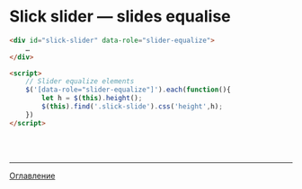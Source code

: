 # Slick slider — slides equalise

```html
<div id="slick-slider" data-role="slider-equalize">
	…
</div>

<script>
	// Slider equalize elements
	$('[data-role="slider-equalize"]').each(function(){
		let h = $(this).height();
		$(this).find('.slick-slide').css('height',h);
	})
</script>
```

<br>
<br>

---

[Оглавление](https://github.com/LexDonowan/DevTips/blob/main/HTML%20Tricks/README.md)
